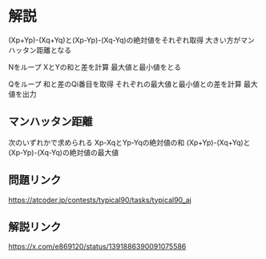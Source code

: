 # 解説
(Xp+Yp)-(Xq+Yq)と(Xp-Yp)-(Xq-Yq)の絶対値をそれぞれ取得
大きい方がマンハッタン距離となる

Nをループ
XとYの和と差を計算
最大値と最小値をとる

Qをループ
和と差のQi番目を取得
それぞれの最大値と最小値との差を計算
最大値を出力

## マンハッタン距離
次のいずれかで求められる
Xp-XqとYp-Yqの絶対値の和
(Xp+Yp)-(Xq+Yq)と(Xp-Yp)-(Xq-Yq)の絶対値の最大値

## 問題リンク
https://atcoder.jp/contests/typical90/tasks/typical90_aj

## 解説リンク
https://x.com/e869120/status/1391886390091075586
